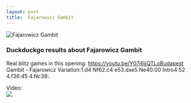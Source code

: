 ```yaml
---
layout: post
title:  Fajarowicz Gambit
---
```



![Fajarowicz Gambit](https://www.thechesswebsite.com/wp-content/uploads/2024/02/icK1sq5ouVUGRv0U53eq-32.66.webp)



### Duckduckgo results about Fajarowicz Gambit

Real blitz games in this opening: https://youtu.be/Y07i6jjQTLoBudapest Gambit - Fajarowicz Variation:1.d4 Nf62.c4 e53.dxe5 Ne40:00 Intro4:52 4.f36:45 4.Nc39:.

Video:  
[![](https://tse1.mm.bing.net/th?id=OVP.j9UoDMcW0ilUi21hI0fEpgHgFo&pid=Api)](https://www.youtube.com/watch?v=LdfJ2dylQx8)

